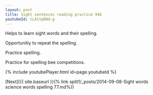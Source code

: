 ```yaml
---
layout: post
title: Sight sentences reading practice 946
youtubeId: tLAItpB0d-g
---
```

 
 
Helps to learn sight words and their spelling.

Opportunitiy to repeat the spelling. 

Practice spelling. 
 
Practice for spelling bee competitions. 
 
{% include youtubePlayer.html id=page.youtubeId %}
 
 

[Next]({{ site.baseurl }}{% link  split1/_posts/2014-09-08-Sight words science words spelling 77.md%})
 
